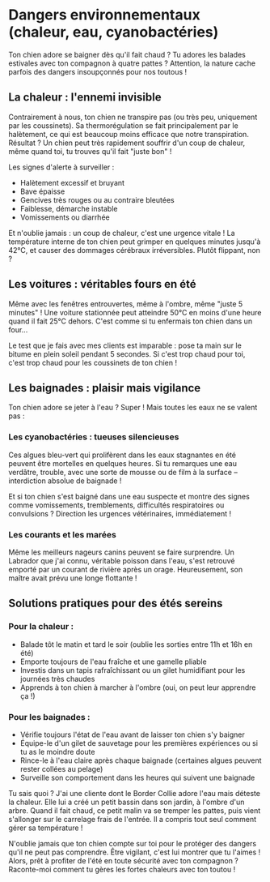 # Dangers environnementaux (chaleur, eau, cyanobactéries)

Ton chien adore se baigner dès qu'il fait chaud ? Tu adores les balades estivales avec ton compagnon à quatre pattes ? Attention, la nature cache parfois des dangers insoupçonnés pour nos toutous !

## La chaleur : l'ennemi invisible

Contrairement à nous, ton chien ne transpire pas (ou très peu, uniquement par les coussinets). Sa thermorégulation se fait principalement par le halètement, ce qui est beaucoup moins efficace que notre transpiration. Résultat ? Un chien peut très rapidement souffrir d'un coup de chaleur, même quand toi, tu trouves qu'il fait "juste bon" !

Les signes d'alerte à surveiller :
- Halètement excessif et bruyant
- Bave épaisse
- Gencives très rouges ou au contraire bleutées
- Faiblesse, démarche instable
- Vomissements ou diarrhée

Et n'oublie jamais : un coup de chaleur, c'est une urgence vitale ! La température interne de ton chien peut grimper en quelques minutes jusqu'à 42°C, et causer des dommages cérébraux irréversibles. Plutôt flippant, non ?

## Les voitures : véritables fours en été

Même avec les fenêtres entrouvertes, même à l'ombre, même "juste 5 minutes" ! Une voiture stationnée peut atteindre 50°C en moins d'une heure quand il fait 25°C dehors. C'est comme si tu enfermais ton chien dans un four...

Le test que je fais avec mes clients est imparable : pose ta main sur le bitume en plein soleil pendant 5 secondes. Si c'est trop chaud pour toi, c'est trop chaud pour les coussinets de ton chien !

## Les baignades : plaisir mais vigilance

Ton chien adore se jeter à l'eau ? Super ! Mais toutes les eaux ne se valent pas :

### Les cyanobactéries : tueuses silencieuses

Ces algues bleu-vert qui prolifèrent dans les eaux stagnantes en été peuvent être mortelles en quelques heures. Si tu remarques une eau verdâtre, trouble, avec une sorte de mousse ou de film à la surface – interdiction absolue de baignade !

Et si ton chien s'est baigné dans une eau suspecte et montre des signes comme vomissements, tremblements, difficultés respiratoires ou convulsions ? Direction les urgences vétérinaires, immédiatement !

### Les courants et les marées

Même les meilleurs nageurs canins peuvent se faire surprendre. Un Labrador que j'ai connu, véritable poisson dans l'eau, s'est retrouvé emporté par un courant de rivière après un orage. Heureusement, son maître avait prévu une longe flottante !

## Solutions pratiques pour des étés sereins

### Pour la chaleur :
- Balade tôt le matin et tard le soir (oublie les sorties entre 11h et 16h en été)
- Emporte toujours de l'eau fraîche et une gamelle pliable
- Investis dans un tapis rafraîchissant ou un gilet humidifiant pour les journées très chaudes
- Apprends à ton chien à marcher à l'ombre (oui, on peut leur apprendre ça !)

### Pour les baignades :
- Vérifie toujours l'état de l'eau avant de laisser ton chien s'y baigner
- Équipe-le d'un gilet de sauvetage pour les premières expériences ou si tu as le moindre doute
- Rince-le à l'eau claire après chaque baignade (certaines algues peuvent rester collées au pelage)
- Surveille son comportement dans les heures qui suivent une baignade

Tu sais quoi ? J'ai une cliente dont le Border Collie adore l'eau mais déteste la chaleur. Elle lui a créé un petit bassin dans son jardin, à l'ombre d'un arbre. Quand il fait chaud, ce petit malin va se tremper les pattes, puis vient s'allonger sur le carrelage frais de l'entrée. Il a compris tout seul comment gérer sa température !

N'oublie jamais que ton chien compte sur toi pour le protéger des dangers qu'il ne peut pas comprendre. Être vigilant, c'est lui montrer que tu l'aimes ! Alors, prêt à profiter de l'été en toute sécurité avec ton compagnon ? Raconte-moi comment tu gères les fortes chaleurs avec ton toutou ! 